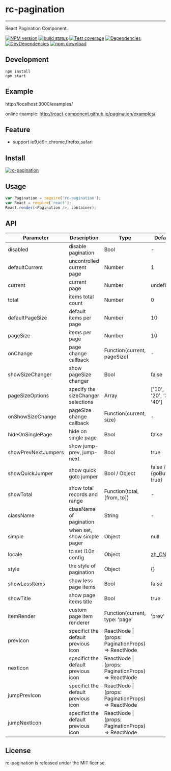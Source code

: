# rc-pagination

---

React Pagination Component.

[![NPM version][npm-image]][npm-url]
[![build status][travis-image]][travis-url]
[![Test coverage][coveralls-image]][coveralls-url]
[![Dependencies](https://img.shields.io/david/react-component/pagination.svg?style=flat-square)](https://david-dm.org/react-component/pagination)
[![DevDependencies](https://img.shields.io/david/dev/react-component/pagination.svg?style=flat-square)](https://david-dm.org/react-component/pagination?type=dev)
[![npm download][download-image]][download-url]

[npm-image]: http://img.shields.io/npm/v/rc-pagination.svg?style=flat-square
[npm-url]: http://npmjs.org/package/rc-pagination
[travis-image]: https://img.shields.io/travis/react-component/pagination.svg?style=flat-square
[travis-url]: https://travis-ci.org/react-component/pagination
[coveralls-image]: https://img.shields.io/coveralls/react-component/pagination.svg?style=flat-square
[coveralls-url]: https://coveralls.io/r/react-component/pagination?branch=master
[download-image]: https://img.shields.io/npm/dm/rc-pagination.svg?style=flat-square
[download-url]: https://npmjs.org/package/rc-pagination

## Development

```
npm install
npm start
```

## Example

http://localhost:3000/examples/

online example: http://react-component.github.io/pagination/examples/

## Feature

- support ie9,ie9+,chrome,firefox,safari

## Install

[![rc-pagination](https://nodei.co/npm/rc-pagination.png)](https://npmjs.org/package/rc-pagination)

## Usage

```js
var Pagination = require('rc-pagination');
var React = require('react');
React.render(<Pagination />, container);
```

## API

| Parameter           | Description                         | Type                                               | Default                                                                                |
| ------------------- | ----------------------------------- | -------------------------------------------------- | -------------------------------------------------------------------------------------- |
| disabled            | disable pagination                  | Bool                                               | -                                                                                      |
| defaultCurrent      | uncontrolled current page           | Number                                             | 1                                                                                      |
| current             | current page                        | Number                                             | undefined                                                                              |
| total               | items total count                   | Number                                             | 0                                                                                      |
| defaultPageSize     | default items per page              | Number                                             | 10                                                                                     |
| pageSize            | items per page                      | Number                                             | 10                                                                                     |
| onChange            | page change callback                | Function(current, pageSize)                        | -                                                                                      |
| showSizeChanger     | show pageSize changer               | Bool                                               | false                                                                                  |
| pageSizeOptions     | specify the sizeChanger selections  | Array<String>                                      | ['10', '20', '30', '40']                                                               |
| onShowSizeChange    | pageSize change callback            | Function(current, size)                            | -                                                                                      |
| hideOnSinglePage    | hide on single page                 | Bool                                               | false                                                                                  |
| showPrevNextJumpers | show jump-prev, jump-next           | Bool                                               | true                                                                                   |
| showQuickJumper     | show quick goto jumper              | Bool / Object                                      | false / {goButton: true}                                                               |
| showTotal           | show total records and range        | Function(total, [from, to])                        | -                                                                                      |
| className           | className of pagination             | String                                             | -                                                                                      |
| simple              | when set, show simple pager         | Object                                             | null                                                                                   |
| locale              | to set l10n config                  | Object                                             | [zh_CN](https://github.com/react-component/pagination/blob/master/src/locale/zh_CN.js) |
| style               | the style of pagination             | Object                                             | {}                                                                                     |
| showLessItems       | show less page items                | Bool                                               | false                                                                                  |
| showTitle           | show page items title               | Bool                                               | true                                                                                   |
| itemRender          | custom page item renderer           | Function(current, type: 'page'                     | 'prev'                                                                                 | 'next' | 'jump-prev' | 'jump-next', element): React.ReactNode | `(current, type, element) => element` |
| prevIcon            | specifict the default previous icon | ReactNode \| (props: PaginationProps) => ReactNode |                                                                                        |
| nextIcon            | specifict the default previous icon | ReactNode \| (props: PaginationProps) => ReactNode |                                                                                        |
| jumpPrevIcon        | specifict the default previous icon | ReactNode \| (props: PaginationProps) => ReactNode |                                                                                        |
| jumpNextIcon        | specifict the default previous icon | ReactNode \| (props: PaginationProps) => ReactNode |                                                                                        |

## License

rc-pagination is released under the MIT license.
